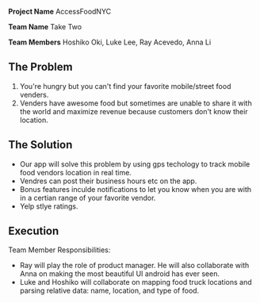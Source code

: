 **Project Name**  AccessFoodNYC

**Team Name**  Take Two

**Team Members**  Hoshiko Oki, Luke Lee, Ray Acevedo, Anna Li


## The Problem 

1. You're hungry but you can't find your favorite mobile/street food venders.
2. Venders have awesome food but sometimes are unable to share it with the world and maximize revenue because customers don't know their location.

## The Solution 
  *  Our app will solve this problem by using gps techology to track mobile food vendors location in real time.
  *  Vendres can post their business hours etc on the app.
  *  Bonus features inculde notifications to let you know when you are with in a certian range of your favorite vendor.
  *  Yelp stlye ratings.

## Execution
Team Member Responsibilities:
  *  Ray will play the role of product manager.  He will also collaborate with Anna on making the most beautiful UI android has ever seen.
  *  Luke and Hoshiko will collaborate on mapping food truck locations and parsing relative data: name, location, and type of food.
